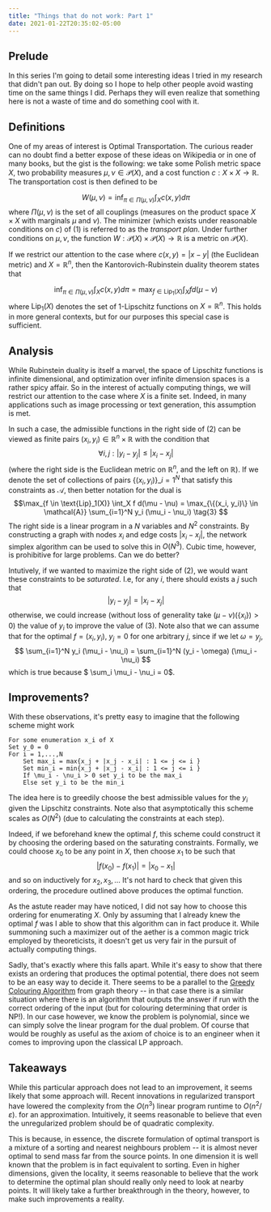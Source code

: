 ```yaml
---
title: "Things that do not work: Part 1"
date: 2021-01-22T20:35:02-05:00
---
```


## Prelude
In this series I'm going to detail some interesting ideas I tried in my research that didn't pan out. By doing so I hope to help other people avoid wasting time on the same things I did. Perhaps they will even realize that something here is not a waste of time and do something cool with it. 

## Definitions
One of my areas of interest is Optimal Transportation. The curious reader can no doubt find a better expose of these ideas on Wikipedia or in one of many books, but the gist is the following: we take some Polish metric space $X$, two probability measures $\mu, \nu \in \mathcal{P}(X)$, and a cost function $c : X \times X \rightarrow \mathbb{R}$. The transportation cost is then defined to be

$$W(\mu,\nu) = \inf_{\pi \in \Pi(\mu,\nu)} \int_X c(x,y) d\pi \tag{1}$$
where $\Pi(\mu,\nu)$ is the set of all couplings (measures on the product space $X \times X$ with marginals $\mu$ and $\nu$). The minimizer (which exists under reasonable conditions on $c$) of (1) is referred to as the *transport plan*. Under further conditions on $\mu,\nu$, the function $W: \mathcal{P}(X) \times \mathcal{P}(X) \rightarrow \mathbb{R}$ is a metric on $\mathcal{P}(X)$. 

If we restrict our attention to the case where $c(x,y) = |x-y|$ (the Euclidean metric) and $X = \mathbb{R}^n$, then the Kantorovich-Rubinstein duality theorem states that 

$$ \inf_{\pi \in \Pi(\mu,\nu)} \int_X c(x,y) d\pi = \max_{f \in \text{Lip}_1(X)} \int_X f d(\mu - \nu) \tag{2}$$
where $\text{Lip}_1(X)$ denotes the set of 1-Lipschitz functions on $X = \mathbb{R}^n$. This holds in more general contexts, but for our purposes this special case is sufficient.

## Analysis
While Rubinstein duality is itself a marvel, the space of Lipschitz functions is infinite dimensional, and optimization over infinite dimension spaces is a rather spicy affair. So in the interest of actually computing things, we will restrict our attention to the case where $X$ is a finite set. Indeed, in many applications such as image processing or text generation, this assumption is met. 

In such a case, the admissible functions in the right side of (2) can be viewed as finite pairs $(x_i, y_i) \in \mathbb{R}^n \times \mathbb{R}$ with the condition that 
$$ \forall i,j : |y_i - y_j | \leq |x_i - x_j| $$
(where the right side is the Euclidean metric on $\mathbb{R}^n$, and the left on $\mathbb{R}$).
If we denote the set of collections of pairs   $\{(x_i, y_i)\}\_{i=1}^N$ that satisfy this constraints as $\mathcal{A}$, then better notation for the dual is
$$\max_{f \in \text{Lip}_1(X)} \int_X f d(\mu - \nu) = \max_{\{(x_i, y_i)\} \in \mathcal{A}} \sum_{i=1}^N y_i (\mu_i - \nu_i) \tag{3} $$
The right side is a linear program in a $N$ variables and $N^2$ constraints. By constructing a graph with nodes $x_i$ and edge costs $|x_i - x_j|$, the network simplex algorithm can be used to solve this in $O(N^3)$. Cubic time, however, is prohibitive for large problems. Can we do better?

Intutively, if we wanted to maximize the right side of (2), we would want these constraints to be *saturated*. I.e, for any $i$, there should exists a $j$ such that 
$$ |y_i - y_j| = |x_i - x_j|$$
otherwise, we could increase (without loss of generality take $(\mu - \nu)(\{x_i\}) > 0$) the value of $y_i$ to improve the value of (3). Note also that we can assume that for the optimal $f = (x_i, y_i)$, $y_j = 0$ for one arbitrary $j$, since if we let $\omega = y_j$,
$$ \sum_{i=1}^N y_i (\mu_i - \nu_i)  = \sum_{i=1}^N (y_i - \omega) (\mu_i - \nu_i) $$
which is true because $ \sum_i \mu_i - \nu_i = 0$.
## Improvements?

With these observations, it's pretty easy to imagine that the following scheme might work

```
For some enumeration x_i of X
Set y_0 = 0
For i = 1,...,N
    Set max_i = max{x_j + |x_j - x_i| : 1 <= j <= i }
    Set min_i = min{x_j + |x_j - x_i| : 1 <= j <= i }
    If \mu_i - \nu_i > 0 set y_i to be the max_i
    Else set y_i to be the min_i
```
The idea here is to greedily choose the best admissible values for the $y_i$ given the Lipschitz constraints. Note also that asymptotically this scheme scales as $O(N^2)$ (due to calculating the constraints at each step).

Indeed, if we beforehand knew the optimal $f$, this scheme could construct it by choosing the ordering based on the saturating constraints. Formally, we could choose $x_0$ to be any point in $X$, then choose $x_1$ to be such that 
$$ |f(x_0) - f(x_1)| = |x_0 - x_1 |$$
and so on inductively for $x_2,x_3, ...$ It's not hard to check that given this ordering, the procedure outlined above produces the optimal function.

As the astute reader may have noticed, I did not say how to choose this ordering for enumerating $X$. Only by assuming that I already knew the optimal $f$ was I able to show that this algorithm can in fact produce it. While summoning such a maximizer out of the aether is a common magic trick employed by theoreticists, it doesn't get us very fair in the pursuit of actually computing things.

Sadly, that's exactly where this falls apart. While it's easy to show that there exists an ordering that produces the optimal potential, there does not seem to be an easy way to decide it. There seems to be a parallel to the [Greedy Colouring Algorithm](https://en.wikipedia.org/wiki/Greedy_coloring) from graph theory -- in that case there is a similar situation where there is an algorithm that outputs the answer if run with the correct ordering of the input (but for colouring determining that order is NP!). In our case however, we know the problem is polynomial, since we can simply solve the linear program for the dual problem. Of course that would be roughly as useful as the axiom of choice is to an engineer when it comes to improving upon the classical LP approach.


## Takeaways
While this particular approach does not lead to an improvement, it seems likely that some approach will. Recent innovations in regularized transport have lowered the complexity from the $O(n^3)$ linear program runtime to $O(n^2/\varepsilon)$. for an approximation. Intuitively, it seems reasonable to believe that even the unregularized problem should be of quadratic complexity.

This is because, in essence, the discrete formulation of optimal transport is a mixture of a sorting and nearest neighbours problem -- it is almost never optimal to send mass far from the source points. In one dimension it is well known that the problem is in fact equivalent to sorting. Even in higher dimensions, given the locality, it seems reasonable to believe that the work to determine the optimal plan should really only need to look at nearby points. It will likely take a further breakthrough in the theory, however, to make such improvements a reality.